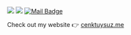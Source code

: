 [![](https://img.shields.io/badge/twitter-%231DA1F2.svg?&style=for-the-badge&logo=twitter&logoColor=white)](https://twitter.com/cenk_tuysuz)
[![](https://img.shields.io/badge/linkedin-%230077B5.svg?&style=for-the-badge&logo=linkedin&logoColor=white)](https://www.linkedin.com/in/cenk-tuysuz/)
[![Mail Badge](https://img.shields.io/badge/Contact%20Me-c14438?style=for-the-badge&logo=Mail&logoColor=white&link=mailto:cenktuysuz@gmail.com)](mailto:cenktuysuz@gmail.com)

Check out my website 👉 [cenktuysuz.me](cenktuysuz.me)

